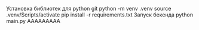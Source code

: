 Установка библиотек для python git
python -m venv .venv
source .venv/Scripts/activate
pip install -r requirements.txt
Запуск бекенда
python main.py
AAAAAAAAA